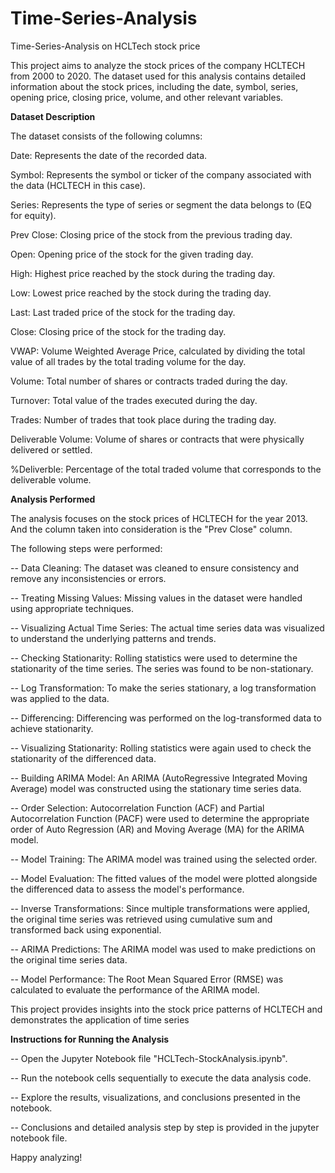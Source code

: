 # Time-Series-Analysis
Time-Series-Analysis on HCLTech stock price

This project aims to analyze the stock prices of the company HCLTECH from 2000 to 2020. The dataset used for this analysis contains detailed information about the stock prices, including the date, symbol, series, opening price, closing price, volume, and other relevant variables.

**Dataset Description**

The dataset consists of the following columns:

Date: Represents the date of the recorded data.

Symbol: Represents the symbol or ticker of the company associated with the data (HCLTECH in this case).

Series: Represents the type of series or segment the data belongs to (EQ for equity).

Prev Close: Closing price of the stock from the previous trading day.

Open: Opening price of the stock for the given trading day.

High: Highest price reached by the stock during the trading day.

Low: Lowest price reached by the stock during the trading day.

Last: Last traded price of the stock for the trading day.

Close: Closing price of the stock for the trading day.

VWAP: Volume Weighted Average Price, calculated by dividing the total value of all trades by the total trading volume for the day.

Volume: Total number of shares or contracts traded during the day.

Turnover: Total value of the trades executed during the day.

Trades: Number of trades that took place during the trading day.

Deliverable Volume: Volume of shares or contracts that were physically delivered or settled.

%Deliverble: Percentage of the total traded volume that corresponds to the deliverable volume.


**Analysis Performed**

The analysis focuses on the stock prices of HCLTECH for the year 2013. And the column taken into consideration is the "Prev Close" column. 

The following steps were performed:

-- Data Cleaning: The dataset was cleaned to ensure consistency and remove any inconsistencies or errors.

-- Treating Missing Values: Missing values in the dataset were handled using appropriate techniques.

-- Visualizing Actual Time Series: The actual time series data was visualized to understand the underlying patterns and trends.

-- Checking Stationarity: Rolling statistics were used to determine the stationarity of the time series. The series was found to be non-stationary.

-- Log Transformation: To make the series stationary, a log transformation was applied to the data.

-- Differencing: Differencing was performed on the log-transformed data to achieve stationarity.

-- Visualizing Stationarity: Rolling statistics were again used to check the stationarity of the differenced data.

-- Building ARIMA Model: An ARIMA (AutoRegressive Integrated Moving Average) model was constructed using the stationary time series data.

-- Order Selection: Autocorrelation Function (ACF) and Partial Autocorrelation Function (PACF) were used to determine the appropriate order of Auto Regression (AR) and Moving Average (MA) for the ARIMA model.

-- Model Training: The ARIMA model was trained using the selected order.

-- Model Evaluation: The fitted values of the model were plotted alongside the differenced data to assess the model's performance.

-- Inverse Transformations: Since multiple transformations were applied, the original time series was retrieved using cumulative sum and transformed back using exponential.

-- ARIMA Predictions: The ARIMA model was used to make predictions on the original time series data.

-- Model Performance: The Root Mean Squared Error (RMSE) was calculated to evaluate the performance of the ARIMA model.

This project provides insights into the stock price patterns of HCLTECH and demonstrates the application of time series


**Instructions for Running the Analysis**

-- Open the Jupyter Notebook file "HCLTech-StockAnalysis.ipynb".

-- Run the notebook cells sequentially to execute the data analysis code.

-- Explore the results, visualizations, and conclusions presented in the notebook.

-- Conclusions and detailed analysis step by step is provided in the jupyter notebook file.

Happy analyzing!
